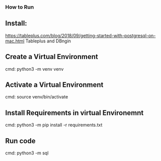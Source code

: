 ### How to Run 
## Install:
https://tableplus.com/blog/2018/09/getting-started-with-postgresql-on-mac.html
Tableplus and DBngin 

## Create a Virtual Environment
cmd: python3 -m venv venv

## Activate a Virtual Environment
cmd: source venv/bin/activate

## Install Requirements in virtual Environemnt
cmd: python3 -m pip install -r requirements.txt

## Run code
cmd: python3 -m sql


